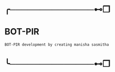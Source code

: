 # ╭──────────────⊷❒
# BOT-PIR

``` BOT-PIR development by creating manisha sasmitha ```
# ╰──────────────⊷❒ 

